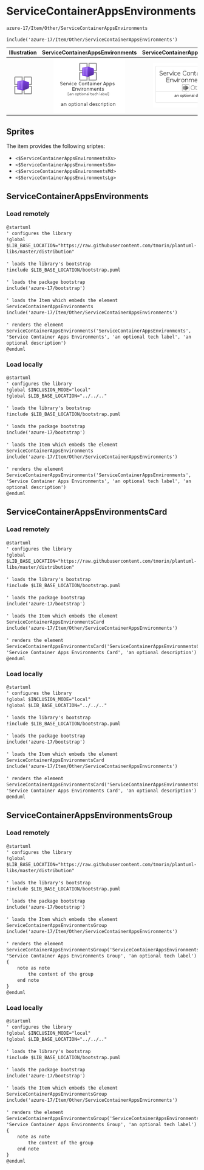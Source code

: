 # ServiceContainerAppsEnvironments


```text
azure-17/Item/Other/ServiceContainerAppsEnvironments
```

```text
include('azure-17/Item/Other/ServiceContainerAppsEnvironments')
```



| Illustration | ServiceContainerAppsEnvironments | ServiceContainerAppsEnvironmentsCard | ServiceContainerAppsEnvironmentsGroup |
| :---: | :---: | :---: | :---: |
| ![illustration for Illustration](../../../azure-17/Item/Other/ServiceContainerAppsEnvironments.png) | ![illustration for ServiceContainerAppsEnvironments](../../../azure-17/Item/Other/ServiceContainerAppsEnvironments.Local.png) | ![illustration for ServiceContainerAppsEnvironmentsCard](../../../azure-17/Item/Other/ServiceContainerAppsEnvironmentsCard.Local.png) | ![illustration for ServiceContainerAppsEnvironmentsGroup](../../../azure-17/Item/Other/ServiceContainerAppsEnvironmentsGroup.Local.png) |



## Sprites
The item provides the following sriptes:

- `<$ServiceContainerAppsEnvironmentsXs>`
- `<$ServiceContainerAppsEnvironmentsSm>`
- `<$ServiceContainerAppsEnvironmentsMd>`
- `<$ServiceContainerAppsEnvironmentsLg>`





## ServiceContainerAppsEnvironments

### Load remotely
```plantuml
@startuml
' configures the library
!global $LIB_BASE_LOCATION="https://raw.githubusercontent.com/tmorin/plantuml-libs/master/distribution"

' loads the library's bootstrap
!include $LIB_BASE_LOCATION/bootstrap.puml

' loads the package bootstrap
include('azure-17/bootstrap')

' loads the Item which embeds the element ServiceContainerAppsEnvironments
include('azure-17/Item/Other/ServiceContainerAppsEnvironments')

' renders the element
ServiceContainerAppsEnvironments('ServiceContainerAppsEnvironments', 'Service Container Apps Environments', 'an optional tech label', 'an optional description')
@enduml
```

### Load locally
```plantuml
@startuml
' configures the library
!global $INCLUSION_MODE="local"
!global $LIB_BASE_LOCATION="../../.."

' loads the library's bootstrap
!include $LIB_BASE_LOCATION/bootstrap.puml

' loads the package bootstrap
include('azure-17/bootstrap')

' loads the Item which embeds the element ServiceContainerAppsEnvironments
include('azure-17/Item/Other/ServiceContainerAppsEnvironments')

' renders the element
ServiceContainerAppsEnvironments('ServiceContainerAppsEnvironments', 'Service Container Apps Environments', 'an optional tech label', 'an optional description')
@enduml
```

## ServiceContainerAppsEnvironmentsCard

### Load remotely
```plantuml
@startuml
' configures the library
!global $LIB_BASE_LOCATION="https://raw.githubusercontent.com/tmorin/plantuml-libs/master/distribution"

' loads the library's bootstrap
!include $LIB_BASE_LOCATION/bootstrap.puml

' loads the package bootstrap
include('azure-17/bootstrap')

' loads the Item which embeds the element ServiceContainerAppsEnvironmentsCard
include('azure-17/Item/Other/ServiceContainerAppsEnvironments')

' renders the element
ServiceContainerAppsEnvironmentsCard('ServiceContainerAppsEnvironmentsCard', 'Service Container Apps Environments Card', 'an optional description')
@enduml
```

### Load locally
```plantuml
@startuml
' configures the library
!global $INCLUSION_MODE="local"
!global $LIB_BASE_LOCATION="../../.."

' loads the library's bootstrap
!include $LIB_BASE_LOCATION/bootstrap.puml

' loads the package bootstrap
include('azure-17/bootstrap')

' loads the Item which embeds the element ServiceContainerAppsEnvironmentsCard
include('azure-17/Item/Other/ServiceContainerAppsEnvironments')

' renders the element
ServiceContainerAppsEnvironmentsCard('ServiceContainerAppsEnvironmentsCard', 'Service Container Apps Environments Card', 'an optional description')
@enduml
```

## ServiceContainerAppsEnvironmentsGroup

### Load remotely
```plantuml
@startuml
' configures the library
!global $LIB_BASE_LOCATION="https://raw.githubusercontent.com/tmorin/plantuml-libs/master/distribution"

' loads the library's bootstrap
!include $LIB_BASE_LOCATION/bootstrap.puml

' loads the package bootstrap
include('azure-17/bootstrap')

' loads the Item which embeds the element ServiceContainerAppsEnvironmentsGroup
include('azure-17/Item/Other/ServiceContainerAppsEnvironments')

' renders the element
ServiceContainerAppsEnvironmentsGroup('ServiceContainerAppsEnvironmentsGroup', 'Service Container Apps Environments Group', 'an optional tech label') {
    note as note
        the content of the group
    end note
}
@enduml
```

### Load locally
```plantuml
@startuml
' configures the library
!global $INCLUSION_MODE="local"
!global $LIB_BASE_LOCATION="../../.."

' loads the library's bootstrap
!include $LIB_BASE_LOCATION/bootstrap.puml

' loads the package bootstrap
include('azure-17/bootstrap')

' loads the Item which embeds the element ServiceContainerAppsEnvironmentsGroup
include('azure-17/Item/Other/ServiceContainerAppsEnvironments')

' renders the element
ServiceContainerAppsEnvironmentsGroup('ServiceContainerAppsEnvironmentsGroup', 'Service Container Apps Environments Group', 'an optional tech label') {
    note as note
        the content of the group
    end note
}
@enduml
```

